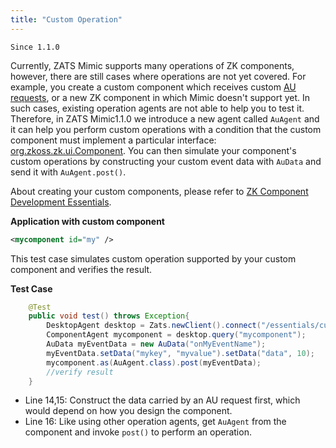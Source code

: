 ```yaml
---
title: "Custom Operation"
---
```




`Since 1.1.0`

Currently, ZATS Mimic supports many operations of ZK components,
however, there are still cases where operations are not yet covered. For
example, you create a custom component which receives custom [AU requests]({{site.baseurl}}/zk_client_side_ref/client_side_firing),
or a new ZK component in which Mimic doesn't support yet. In such cases,
existing operation agents are not able to help you to test it.
Therefore, in ZATS Mimic1.1.0 we introduce a new agent called `AuAgent`
and it can help you perform custom operations with a condition that the
custom component must implement a particular interface:
[org.zkoss.zk.ui.Component](https://www.zkoss.org/javadoc/latest/zk/org/zkoss/zk/ui/Component.html). You can then simulate your
component's custom operations by constructing your custom event data
with `AuData` and send it with `AuAgent.post()`.

About creating your custom components, please refer to [ZK Component Development Essentials]({{site.baseurl}}/zk_component_dev_essentials/zk_component_overview).

**Application with custom component**

```xml
<mycomponent id="my" />
```

This test case simulates custom operation supported by your custom
component and verifies the result.

**Test Case**

```java
    @Test
    public void test() throws Exception{
        DesktopAgent desktop = Zats.newClient().connect("/essentials/custom.zul");
        ComponentAgent mycomponent = desktop.query("mycomponent");
        AuData myEventData = new AuData("onMyEventName");
        myEventData.setData("mykey", "myvalue").setData("data", 10);
        mycomponent.as(AuAgent.class).post(myEventData);
        //verify result
    }
```

- Line 14,15: Construct the data carried by an AU request first, which
  would depend on how you design the component.
- Line 16: Like using other operation agents, get `AuAgent` from the
  component and invoke `post()` to perform an operation.

